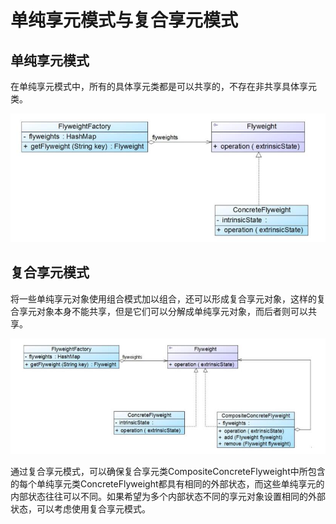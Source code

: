 # 单纯享元模式与复合享元模式
## 单纯享元模式
在单纯享元模式中，所有的具体享元类都是可以共享的，不存在非共享具体享元类。

![单纯享元模式结构图](../../图片/单纯享元模式结构图.jpg)

## 复合享元模式
将一些单纯享元对象使用组合模式加以组合，还可以形成复合享元对象，这样的复合享元对象本身不能共享，但是它们可以分解成单纯享元对象，而后者则可以共享。

![复合享元模式结构图](../../图片/复合享元模式结构图.jpg)

通过复合享元模式，可以确保复合享元类CompositeConcreteFlyweight中所包含的每个单纯享元类ConcreteFlyweight都具有相同的外部状态，而这些单纯享元的内部状态往往可以不同。如果希望为多个内部状态不同的享元对象设置相同的外部状态，可以考虑使用复合享元模式。